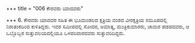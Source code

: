 +++
title = "006 ಕೌರವರು ಯಾದವರು"

+++
6. ಕೌರವರು ಯಾದವರ ಸಹಿತ ಈ ಭೂಮಂಡಲದ ಕ್ಷತ್ರಿಯ ವಂಶದ ವೀರಕ್ಷತ್ರಿಯ ಸಮೂಹದಲ್ಲಿ ನಿರಾತಂಕದಿಂದ ಕುಳಿತಿದ್ದರು. ಇವರ ಸಮೀಪದಲ್ಲಿ ಸೋದರ, ಅಮಾತ್ಯ, ಮಂತ್ರಿಕುಮಾರರು, ಚಾಮರ ಹಡಪದವರು, ಆ ಒಬ್ಬೊಬ್ಬರ ಸುತ್ತುವಲಯದಲ್ಲಿಯೂ ಒಳಪರಿವಾರದವರು ಸುತ್ತುವರಿದಿದ್ದರು.